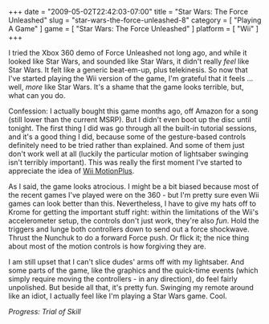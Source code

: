 +++
date = "2009-05-02T22:42:03-07:00"
title = "Star Wars: The Force Unleashed"
slug = "star-wars-the-force-unleashed-8"
category = [ "Playing A Game" ]
game = [ "Star Wars: The Force Unleashed" ]
platform = [ "Wii" ]
+++

I tried the Xbox 360 demo of Force Unleashed not long ago, and while it looked like Star Wars, and sounded like Star Wars, it didn't really <i>feel</i> like Star Wars.  It felt like a generic beat-em-up, plus telekinesis.  So now that I've started playing the Wii version of the game, I'm grateful that it feels ... well, <i>more</i> like Star Wars.  It's a shame that the game looks terrible, but, what can you do.

Confession: I actually bought this game months ago, off Amazon for a song (still lower than the current MSRP).  But I didn't even boot up the disc until tonight.  The first thing I did was go through all the built-in tutorial sessions, and it's a good thing I did, because some of the gesture-based controls definitely need to be tried rather than explained.  And some of them just don't work well at all (luckily the particular motion of lightsaber swinging isn't terribly important).  This was really the first moment I've started to appreciate the idea of <a href="http://en.wikipedia.org/wiki/MotionPlus">Wii MotionPlus</a>.

As I said, the game looks atrocious.  I might be a bit biased because most of the recent games I've played were on the 360 - but I'm pretty sure even Wii games can look better than this.  Nevertheless, I have to give my hats off to Krome for getting the important stuff right: within the limitations of the Wii's accelerometer setup, the controls don't just work, they're also <i>fun</i>.  Hold the triggers and lunge both controllers down to send out a force shockwave.  Thrust the Nunchuk to do a forward Force push.  Or flick it; the nice thing about most of the motion controls is how forgiving they are.

I am still upset that I can't slice dudes' arms off with my lightsaber.  And some parts of the game, like the graphics and the quick-time events (which simply require moving the controllers - in any direction), do feel fairly unpolished.  But beside all that, it's pretty fun.  Swinging my remote around like an idiot, I actually feel like I'm playing a Star Wars game.  Cool.

<i>Progress: Trial of Skill</i>
